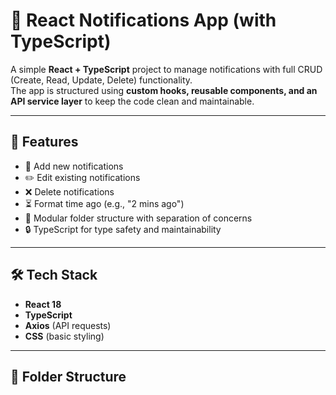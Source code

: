# 📌 React Notifications App (with TypeScript)

A simple **React + TypeScript** project to manage notifications with full CRUD (Create, Read, Update, Delete) functionality.  
The app is structured using **custom hooks, reusable components, and an API service layer** to keep the code clean and maintainable.

---

## 🚀 Features
- 📩 Add new notifications  
- ✏️ Edit existing notifications  
- ❌ Delete notifications  
- ⏳ Format time ago (e.g., "2 mins ago")  
- 🧩 Modular folder structure with separation of concerns  
- 🔒 TypeScript for type safety and maintainability  

---

## 🛠️ Tech Stack
- **React 18**  
- **TypeScript**  
- **Axios** (API requests)  
- **CSS** (basic styling)

---

## 📂 Folder Structure
